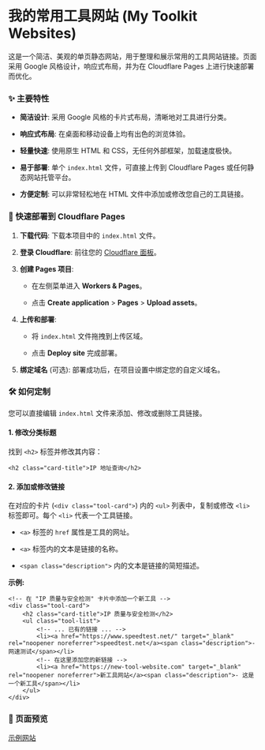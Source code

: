 # 我的常用工具网站 (My Toolkit Websites)

这是一个简洁、美观的单页静态网站，用于整理和展示常用的工具网站链接。页面采用 Google 风格设计，响应式布局，并为在 Cloudflare Pages 上进行快速部署而优化。

### ✨ 主要特性

- **简洁设计**: 采用 Google 风格的卡片式布局，清晰地对工具进行分类。
    
- **响应式布局**: 在桌面和移动设备上均有出色的浏览体验。
    
- **轻量快速**: 使用原生 HTML 和 CSS，无任何外部框架，加载速度极快。
    
- **易于部署**: 单个 `index.html` 文件，可直接上传到 Cloudflare Pages 或任何静态网站托管平台。
    
- **方便定制**: 可以非常轻松地在 HTML 文件中添加或修改您自己的工具链接。
    

### 🚀 快速部署到 Cloudflare Pages

1. **下载代码**: 下载本项目中的 `index.html` 文件。
    
2. **登录 Cloudflare**: 前往您的 [Cloudflare 面板](https://dash.cloudflare.com/ "null")。
    
3. **创建 Pages 项目**:
    
    - 在左侧菜单进入 **Workers & Pages**。
        
    - 点击 **Create application** > **Pages** > **Upload assets**。
        
4. **上传和部署**:
    
    - 将 `index.html` 文件拖拽到上传区域。
        
    - 点击 **Deploy site** 完成部署。
        
5. **绑定域名** (可选): 部署成功后，在项目设置中绑定您的自定义域名。
    

### 🛠️ 如何定制

您可以直接编辑 `index.html` 文件来添加、修改或删除工具链接。

#### 1. 修改分类标题

找到 `<h2>` 标签并修改其内容：

```
<h2 class="card-title">IP 地址查询</h2>
```

#### 2. 添加或修改链接

在对应的卡片 (`<div class="tool-card">`) 内的 `<ul>` 列表中，复制或修改 `<li>` 标签即可。每个 `<li>` 代表一个工具链接。

- `<a>` 标签的 `href` 属性是工具的网址。
    
- `<a>` 标签内的文本是链接的名称。
    
- `<span class="description">` 内的文本是链接的简短描述。
    

**示例:**

```
<!-- 在 "IP 质量与安全检测" 卡片中添加一个新工具 -->
<div class="tool-card">
    <h2 class="card-title">IP 质量与安全检测</h2>
    <ul class="tool-list">
        <!-- ... 已有的链接 ... -->
        <li><a href="https://www.speedtest.net/" target="_blank" rel="noopener noreferrer">speedtest.net</a><span class="description">- 网速测试</span></li>
        <!-- 在这里添加您的新链接 -->
        <li><a href="https://new-tool-website.com" target="_blank" rel="noopener noreferrer">新工具网站</a><span class="description">- 这是一个新工具</span></li>
    </ul>
</div>
```

### 📸 页面预览
[示例网站](https://t.hotrue.cc)